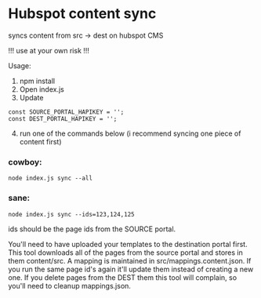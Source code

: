 # Hubspot content sync
syncs content from src -> dest on hubspot CMS

!!! use at your own risk !!!

Usage:
1. npm install
2. Open index.js
3. Update 
```
const SOURCE_PORTAL_HAPIKEY = '';
const DEST_PORTAL_HAPIKEY = '';
```

4. run one of the commands below (i recommend syncing one piece of content first)


### cowboy:
```
node index.js sync --all
```
### sane:
```
node index.js sync --ids=123,124,125
```

ids should be the page ids from the SOURCE portal.

You'll need to have uploaded your templates to the destination portal first. This tool downloads all of the pages from the source portal and stores in them content/src. A mapping is maintained in src/mappings.content.json. If you run the same page id's again it'll update them instead of creating a new one. If you delete pages from the DEST them this tool will complain, so you'll need to cleanup mappings.json. 

